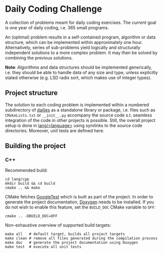 # Daily Coding Challenge

A collection of problems meant for daily coding exercises.
The _current_ goal is one year of daily coding, i.e. 365 small programs.

An (optimal) problem results in a self-contained program, algorithm or data
structure, which can be implemented within approximately one hour.
Alternatively, series of sub-problems yield logically and structurally
independent solutions to a more complex problem.
It may then be solved by combining the previous solutions.

**Note**: Algorithms and data structures should be implemented generically,
i.e. they should be able to handle data of any size and type, unless explicitly
stated otherwise (e.g. LSD radix sort, which makes use of integer types).

## Project structure

The solution to each coding problem is implemented within a numbered
subdirectory of [dailies](dailies) as a standalone library or package, i.e.
files such as `CMakeLists.txt` or `__init__.py` accompany the source code s.t.
seamless integration of the code in other projects is possible.
Still, the overall project setup is done in [lang/\<language\>](lang) using
symlinks to the source code directories.
Moreover, unit tests are defined here.

## Building the project

### C++

Recommended build:

```shell
cd lang/cpp
mkdir build && cd build
cmake .. && make
```

CMake fetches [GoogleTest](https://google.github.io/googletest/) which is built
as part of the project.
In order to generate the project documentation,
[Doxygen](https://doxygen.nl/manual/starting.html) needs to be installed.
If you do not wish to enable this feature, set the `BUILD_DOC` CMake variable to
`OFF`:

```shell
cmake .. -DBUILD_DOC=OFF
```

Non-exhaustive overview of supported build targets:

```shell
make all   # default target, builds all project targets
make clean # remove all files generated during the compilation process
make doc   # generate the project documentation using Doxygen
make test  # execute all unit tests
```

